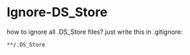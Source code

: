# Ignore-DS_Store
how to ignore all .DS_Store files?
just write this in .gitignore:
```
**/.DS_Store
```

